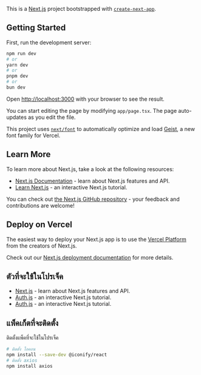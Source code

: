 This is a [Next.js](https://nextjs.org) project bootstrapped with [`create-next-app`](https://nextjs.org/docs/app/api-reference/cli/create-next-app).

## Getting Started

First, run the development server:

```bash
npm run dev
# or
yarn dev
# or
pnpm dev
# or
bun dev
```

Open [http://localhost:3000](http://localhost:3000) with your browser to see the result.

You can start editing the page by modifying `app/page.tsx`. The page auto-updates as you edit the file.

This project uses [`next/font`](https://nextjs.org/docs/app/building-your-application/optimizing/fonts) to automatically optimize and load [Geist](https://vercel.com/font), a new font family for Vercel.

## Learn More

To learn more about Next.js, take a look at the following resources:

- [Next.js Documentation](https://nextjs.org/docs) - learn about Next.js features and API.
- [Learn Next.js](https://nextjs.org/learn) - an interactive Next.js tutorial.

You can check out [the Next.js GitHub repository](https://github.com/vercel/next.js) - your feedback and contributions are welcome!

## Deploy on Vercel

The easiest way to deploy your Next.js app is to use the [Vercel Platform](https://vercel.com/new?utm_medium=default-template&filter=next.js&utm_source=create-next-app&utm_campaign=create-next-app-readme) from the creators of Next.js.

Check out our [Next.js deployment documentation](https://nextjs.org/docs/app/building-your-application/deploying) for more details.


## ตัวที่จะใช้ในโปรเจ็ค

- [Next.js](https://nextjs.org/docs) - learn about Next.js features and API.
- [Auth.js](https://nextjs.org/learn) - an interactive Next.js tutorial.
- [Auth.js](https://nextjs.org/learn) - an interactive Next.js tutorial.

## แพ็คเก็ตที่จะติดตั้ง

ติดตั้งแพ็คที่จะใช้ในโปรเจ็ค

```bash
# ติดตั้ง ไอคอน
npm install --save-dev @iconify/react
# ติดตั้ง axios
npm install axios
```